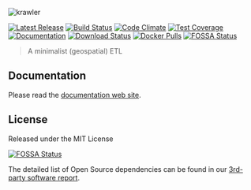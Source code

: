 ![krawler](https://s3.eu-central-1.amazonaws.com/kalisioscope/krawler/krawler-logo-black-512x168.png)

[![Latest Release](https://img.shields.io/github/v/tag/kalisio/krawler?sort=semver&label=latest)](https://github.com/kalisio/krawler/releases)
[![Build Status](https://github.com/kalisio/krawler/actions/workflows/main.yaml/badge.svg)](https://github.com/kalisio/krawler/actions/workflows/main.yaml)
[![Code Climate](https://codeclimate.com/github/kalisio/krawler/badges/gpa.svg)](https://codeclimate.com/github/kalisio/krawler)
[![Test Coverage](https://codeclimate.com/github/kalisio/krawler/badges/coverage.svg)](https://codeclimate.com/github/kalisio/krawler/coverage)
[![Documentation](https://img.shields.io/badge/documentation-available-brightgreen.svg)](https://kalisio.gitbooks.io/krawler/)
[![Download Status](https://img.shields.io/npm/dm/@kalisio/krawler.svg?style=flat-square)](https://www.npmjs.com/package/@kalisio/krawler)
[![Docker Pulls](https://img.shields.io/docker/pulls/kalisio/krawler.svg?style=plastic)](https://hub.docker.com/r/kalisio/krawler/)
[![FOSSA Status](https://app.fossa.io/api/projects/git%2Bgithub.com%2Fkalisio%2Fkrawler.svg?type=shield)](https://app.fossa.io/projects/git%2Bgithub.com%2Fkalisio%2Fkrawler?ref=badge_shield)

> A minimalist (geospatial) ETL

## Documentation

Please read the [documentation web site](https://kalisio.github.io/krawler).


## License

Released under the MIT License

[![FOSSA Status](https://app.fossa.io/api/projects/git%2Bgithub.com%2Fkalisio%2Fkrawler.svg?type=large)](https://app.fossa.io/projects/git%2Bgithub.com%2Fkalisio%2Fkrawler?ref=badge_large)

The detailed list of Open Source dependencies can be found in our [3rd-party software report](https://app.fossa.com/reports/1ea52b66-cc7a-417e-b3d1-0eb484f29882).
